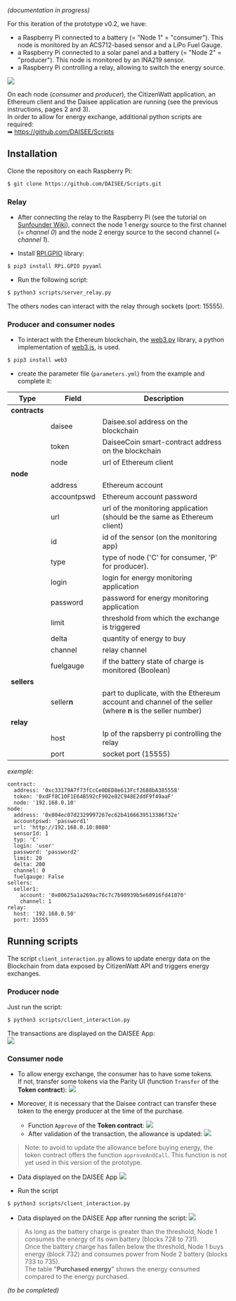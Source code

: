 _(documentation in progress)_

For this iteration of the prototype v0.2, we have:  
* a Raspberry Pi connected to a battery (= "Node 1" = "consumer"). This node is monitored by an ACS712-based sensor and a LiPo Fuel Gauge.
* a Raspberry Pi connected to a solar panel and a battery (= "Node 2" = "producer"). This node is monitored by an INA219 sensor.
* a Raspberry Pi controlling a relay, allowing to switch the energy source.

![](https://framapic.org/9pUcq6JiUuC2/bnaoZUVbDFBW)

On each node (_consumer_ and _producer_), the CitizenWatt application, an Ethereum client and the Daisee application are running (see the previous instructions, pages 2 and 3).  
In order to allow for energy exchange, additional python scripts are required:  
➡  https://github.com/DAISEE/Scripts  

## Installation
Clone the repository on each Raspberry Pi:  
```bash
$ git clone https://github.com/DAISEE/Scripts.git
```

### Relay

* After connecting the relay to the Raspberry Pi (see the tutorial on [Sunfounder Wiki](http://wiki.sunfounder.cc/index.php?title=4-Channel_High_Level_Trigger_Relay)), connect the node 1 energy source to the first channel (= _channel 0_) and the node 2 energy source to the second channel (= _channel 1_).

* Install [RPI.GPIO](https://pypi.python.org/pypi/RPi.GPIO) library:  
```bash
$ pip3 install RPi.GPIO pyyaml
```

* Run the following script:
```bash
$ python3 scripts/server_relay.py
```

The others nodes can interact with the relay through sockets (port: 15555).  

### Producer and consumer nodes

* To interact with the Ethereum blockchain, the [web3.py](https://github.com/pipermerriam/web3.py) library, a python implementation of [web3.js](https://github.com/ethereum/web3.js), is used.
```bash
$ pip3 install web3
```

* create the parameter file (`parameters.yml`) from the example and complete it:

|Type|Field|Description|
| ------------- | ------------- | ------------- |
|**contracts**|||
| |daisee| Daisee.sol address on the blockchain|
| |token| DaiseeCoin smart-contract address on the blockchain|
| |node| url of Ethereum client |
|**node**|||
| |address| Ethereum account |
| |accountpswd| Ethereum account password |
| |url| url of the monitoring application (should be the same as Ethereum client) |
| |id| id of the sensor (on the monitoring app) |
| |type | type of node ('C' for consumer, 'P' for producer). |
| |login | login for energy monitoring application |
| |password | password for energy monitoring application |
| |limit | threshold from which the exchange is triggered |
| |delta | quantity of energy to buy |
| |channel | relay channel |
| |fuelgauge | if the battery state of charge is monitored (Boolean) |
|**sellers**|||
| |seller**n**| part to duplicate, with the Ethereum account and channel of the seller (where **n** is the seller number) |
|**relay**|||
| |host| Ip of the rapsberry pi controlling the relay |
| |port| socket port (15555) |
  

_exemple:_  
```
contract:
  address: '0xc33179A7f73fCcCe0DED8e613Fcf2688bA385558'
  token: '0xdFf8C10F1E64B592cF902e82C948E2ddF9f49aaF'
  node: '192.168.0.10'
node:
  address: '0x004ec07d2329997267ec62b4166639513386f32e'
  accountpswd: 'password1'
  url: 'http://192.168.0.10:8080'
  sensorId: 1
  typ: 'C'
  login: 'user'
  password: 'password2'
  limit: 20
  delta: 200
  channel: 0
  fuelgauge: False
sellers:
  seller1:
    account: '0x00625a1a269ac76c7c7b98939b5e60916fd41070'
    channel: 1
relay:
  host: '192.168.0.50'
  port: 15555
```

## Running scripts

The script `client_interaction.py` allows to update energy data on the Blockchain from data exposed by CitizenWatt API and triggers energy exchanges.

### Producer node

Just run the script:
```bash
$ python3 scripts/client_interaction.py
```

The transactions are displayed on the DAISEE App:  
![](https://framapic.org/rF3y8mDMoZ4Q/uCZHjaCo94IA)

### Consumer node

* To allow energy exchange, the consumer has to have some tokens.  
If not, transfer some tokens via the Parity UI (function `Transfer` of the **Token contract**):
![](https://framapic.org/HSIcaFMcgXVn/lUrcBqZ5RbQm)

* Moreover, it is necessary that the Daisee contract can transfer these token to the energy producer at the time of the purchase.
    * Function `Approve` of the **Token contract**:
    ![](https://framapic.org/GmxTjN9DwEia/lQnO3vclZ583)
    * After validation of the transaction, the allowance is updated:
    ![](https://framapic.org/kTeeaMa8GdLb/1kZGz148eEdH)

> Note: to avoid to update the allowance before buying energy, the token contract offers the function `approveAndCall`. This function is not yet used in this version of the prototype.

* Data displayed on the DAISEE App
![](https://framapic.org/ru5JoG3AtcEa/Xo6IEXgTNcJo)

* Run the script
```bash
$ python3 scripts/client_interaction.py
```

* Data displayed on the DAISEE App after running the script:
![](https://framapic.org/bAODSPWiZYlw/GjvIEtrWKPIf)
> As long as the battery charge is greater than the threshold, Node 1 consumes the energy of its own battery (blocks 728 to 731).  
> Once the battery charge has fallen below the threshold, Node 1 buys energy (block 732) and consumes power from Node 2 battery (blocks 733 to 735).  
> The table "**Purchased energy**" shows the energy consumed compared to the energy purchased.  

_(to be completed)_